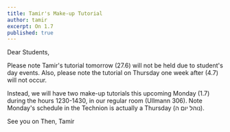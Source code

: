 ```yaml
---
title: Tamir's Make-up Tutorial
author: tamir
excerpt: On 1.7
published: true
---
```


Dear Students,

Please note Tamir's tutorial tomorrow (27.6) will not be held due to student's day events.
Also, please note the tutorial on Thursday one week after (4.7) will not occur.

Instead, we will have two make-up tutorials this upcoming Monday (1.7) during the hours 1230-1430, in our regular room (Ullmann 306).
Note Monday's schedule in the Technion is actually a Thursday (נוהל יום ה).
 

See you on Then,
Tamir
